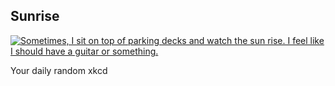 ## Sunrise
[![Sometimes, I sit on top of parking decks and watch the sun rise.  I feel like I should have a guitar or something.](https://imgs.xkcd.com/comics/sunrise.jpg)](https://xkcd.com/92/ "Sometimes, I sit on top of parking decks and watch the sun rise.  I feel like I should have a guitar or something.")

Your daily random xkcd
